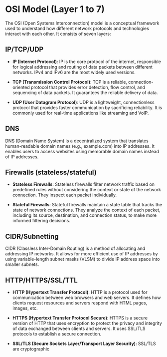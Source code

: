 # OSI Model (Layer 1 to 7)

The OSI (Open Systems Interconnection) model is a conceptual framework used to understand how different network protocols and technologies interact with each other. It consists of seven layers:


## IP/TCP/UDP

- **IP (Internet Protocol)**: IP is the core protocol of the internet, responsible for logical addressing and routing of data packets between different networks. IPv4 and IPv6 are the most widely used versions.

- **TCP (Transmission Control Protocol)**: TCP is a reliable, connection-oriented protocol that provides error detection, flow control, and sequencing of data packets. It guarantees the reliable delivery of data.

- **UDP (User Datagram Protocol)**: UDP is a lightweight, connectionless protocol that provides faster communication by sacrificing reliability. It is commonly used for real-time applications like streaming and VoIP.

## DNS

DNS (Domain Name System) is a decentralized system that translates human-readable domain names (e.g., example.com) into IP addresses. It enables users to access websites using memorable domain names instead of IP addresses.

## Firewalls (stateless/stateful)

- **Stateless Firewalls**: Stateless firewalls filter network traffic based on predefined rules without considering the context or state of the network connection. They inspect each packet individually.

- **Stateful Firewalls**: Stateful firewalls maintain a state table that tracks the state of network connections. They analyze the context of each packet, including its source, destination, and connection status, to make more informed filtering decisions.

## CIDR/Subnetting

CIDR (Classless Inter-Domain Routing) is a method of allocating and addressing IP networks. It allows for more efficient use of IP addresses by using variable-length subnet masks (VLSM) to divide IP address space into smaller subnets.

## HTTP/HTTPS/SSL/TTL

- **HTTP (Hypertext Transfer Protocol)**: HTTP is a protocol used for communication between web browsers and web servers. It defines how clients request resources and servers respond with HTML pages, images, etc.

- **HTTPS (Hypertext Transfer Protocol Secure)**: HTTPS is a secure version of HTTP that uses encryption to protect the privacy and integrity of data exchanged between clients and servers. It uses SSL/TLS protocols to establish a secure connection.

- **SSL/TLS (Secure Sockets Layer/Transport Layer Security)**: SSL/TLS are cryptographic
